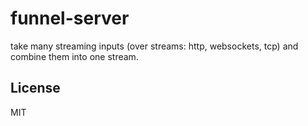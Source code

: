 # funnel-server

take many streaming inputs (over streams: http, websockets, tcp)
and combine them into one stream.

## License

MIT
